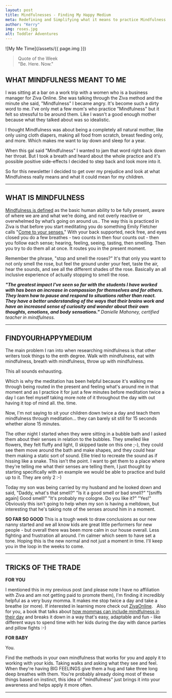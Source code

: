 ```yaml
---
layout: post
title: Mindfulnesses - Finding My Happy Medium
meta: Redefining and Simplifying what it means to practice Mindfulness. Find your happy medium.
author: "Kerry"
img: roses.jpg
alt: Toddler Adventures 
---
```


![My Me Time](/assets/{{ page.img }})

> Quote of the Week <br> "Be. Here. Now."

## WHAT MINDFULNESS MEANT TO ME

I was sitting at a bar on a work trip with a women who is a business manager for Ziva Online. She was talking through the Ziva method and the minute she said, "Mindfulness" I became angry. It's become such a dirty word to me. I've only met a few mom's who practice "Mindfulness" but it felt so stressful to be around them. Like I wasn't a good enough mother because what they talked about was so idealistic.

I thought Mindfulness was about being a completely all natural mother, like only using cloth diapers, making all food from scratch, breast feeding only, and more. Which makes me want to lay down and sleep for a year.

When this gal said "Mindfulness" I wanted to jam that word right back down her throat. But I took a breath and heard about the whole practice and it's possible positive side-effects I decided to step back and look more into it.

So for this newsletter I decided to get over my prejudice and look at what Mindfulness really means and what it could mean for my children.

---

## WHAT IS MINDFULNESS

[Mindfulness is defined](https://www.mindful.org/what-is-mindfulness/) as the basic human ability to be fully present, aware of where we are and what we’re doing, and not overly reactive or overwhelmed by what’s going on around us.. The way this is practiced in Ziva is that before you start meditating you do something Emily Fletcher calls "[Come to your senses.](https://www.youtube.com/watch?v=ynzHRz2hciQ)" With your back supported, neck free, and eyes closed you do a few breathes - two counts in then four counts out - then you follow each sense; hearing, feeling, seeing, tasting, then smelling. Then you try to do them all at once. It routes you in the present moment.

Remember the phrase, "stop and smell the roses?" It's that only you want to not only smell the rose, but feel the ground under your feet, taste the air, hear the sounds, and see all the different shades of the rose. Basically an all inclusive experience of actually stopping to smell the rose.

_**"The greatest impact I've seen so far with the students I have worked with has been an increase in compassion for themselves and for others. They learn how to pause and respond to situations rather than react. They have a better understanding of the ways that their brains work and have an increased sense of curiosity and wonder about their own thoughts, emotions, and body sensations."** Danielle Mahoney, certified teacher in mindfulness._

---

## FINDYOURHAPPYMEDIUM

The main problem I ran into when researching mindfulness is that other writers took things to the enth degree. Walk with mindfulness, eat with mindfulness, breath with mindfulness, throw up with mindfulness.

This all sounds exhausting.

Which is why the meditation has been helpful because it's walking me through being routed in the present and feeling what's around me in that moment and as I practice it for just a few minutes before meditation twice a day I can feel myself taking more note of it throughout the day with out having it top of mind all. the. time.

Now, I'm not saying to sit your children down twice a day and teach them mindfulness through meditation... they can barely sit still for 15 seconds whether alone 15 minutes.

The other night I started when they were sitting in a bubble bath and I asked them about their senses in relation to the bubbles. They smelled like flowers, they felt fluffy and light, (I skipped taste on this one ;-), they could see them move around the bath and make shapes, and they could hear them making a static sort of sound. Ellie tried to recreate the sound as if hissing like a snake. This isn't the point. I want to get them to a place where they're telling me what their senses are telling them, I just thought by starting specifically with an example we would be able to practice and build up to it. They are only 2 :-)

Today my son was being carried by my husband and he looked down and said, "Daddy, what's that smell?" "Is it a good smell or bad smell?" "[sniffs again] Good smell!" "It's probably my cologne. Do you like it?" "Yes!" Obviously this isn't going to help when my son is having a meltdown, but interesting that he's taking note of the senses around him in a moment.

**SO FAR SO GOOD**
This is a tough week to draw conclusions as our new nanny started and we all know kids are great little performers for new people - but overall there was been more calm in our house overall. Less fighting and frustration all around. I'm calmer which seem to have set a tone. Hoping this is the new normal and not just a moment in time. I'll keep you in the loop in the weeks to come.

---

## TRICKS OF THE TRADE

**FOR YOU**

I mentioned this in my previous post (and please note I have no affiliation with Ziva and am not getting paid to promote them), I'm finding it incredibly helpful as a very busy momma. It makes me stop twice a day and take a breathe (or more). If interested in learning more check out [ZivaOnline](https://courses.zivameditation.com/).
 
Also for you, a book that talks about [how mommas can include mindfulness in their day](https://amzn.to/2pCIq8G) and breaks it down in a way that's easy, adaptable and fun - like different ways to spend time with her kids during the day with dance parties and pillow fights :-)

**FOR BABY**

You.

Find the methods in your own mindfulness that works for you and apply it to working with your kids. Taking walks and asking what they see and feel. When they're having BIG FEELINGS give them a hug and take three long deep breathes with them. You're probably already doing most of these things based on instinct, this idea of "mindfulness" just brings it into your awareness and helps apply it more often.

---
